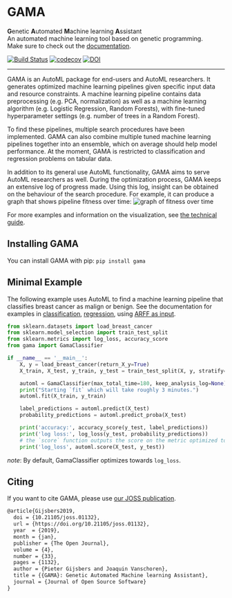 # GAMA
**G**enetic **A**utomated **M**achine learning **A**ssistant  
An automated machine learning tool based on genetic programming.  
Make sure to check out the [documentation](https://pgijsbers.github.io/gama/).

[![Build Status](https://travis-ci.org/PGijsbers/gama.svg?branch=master)](https://travis-ci.org/PGijsbers/gama)
[![codecov](https://codecov.io/gh/PGijsbers/gama/branch/master/graph/badge.svg)](https://codecov.io/gh/PGijsbers/gama)
[![DOI](http://joss.theoj.org/papers/10.21105/joss.01132/status.svg)](https://doi.org/10.21105/joss.01132)

-----------------------------------------------------------------------------------------------------------------------

GAMA is an AutoML package for end-users and AutoML researchers.
It generates optimized machine learning pipelines given specific input data and resource constraints.
A machine learning pipeline contains data preprocessing (e.g. PCA, normalization) as well as a machine learning algorithm (e.g. Logistic Regression, Random Forests), with fine-tuned hyperparameter settings (e.g. number of trees in a Random Forest).

To find these pipelines, multiple search procedures have been implemented.
GAMA can also combine multiple tuned machine learning pipelines together into an ensemble, which on average should help model performance.
At the moment, GAMA is restricted to classification and regression problems on tabular data.

In addition to its general use AutoML functionality, GAMA aims to serve AutoML researchers as well.
During the optimization process, GAMA keeps an extensive log of progress made.
Using this log, insight can be obtained on the behaviour of the search procedure.
For example, it can produce a graph that shows pipeline fitness over time:
![graph of fitness over time](https://github.com/PGijsbers/gama/blob/master/docs/source/technical_guide/images/viz.gif)

For more examples and information on the visualization, see [the technical guide](https://pgijsbers.github.io/gama/master/user_guide/index.html#dashboard).

## Installing GAMA

You can install GAMA with pip: `pip install gama`

## Minimal Example
The following example uses AutoML to find a machine learning pipeline that classifies breast cancer as malign or benign.
See the documentation for examples in 
[classification](https://pgijsbers.github.io/gama/user_guide/index.html#classification),
[regression](https://pgijsbers.github.io/gama/user_guide/index.html#regression),
using [ARFF as input](https://pgijsbers.github.io/gama/user_guide/index.html#using-arff-files).
```python
from sklearn.datasets import load_breast_cancer
from sklearn.model_selection import train_test_split
from sklearn.metrics import log_loss, accuracy_score
from gama import GamaClassifier

if __name__ == '__main__':
    X, y = load_breast_cancer(return_X_y=True)
    X_train, X_test, y_train, y_test = train_test_split(X, y, stratify=y, random_state=0)

    automl = GamaClassifier(max_total_time=180, keep_analysis_log=None)
    print("Starting `fit` which will take roughly 3 minutes.")
    automl.fit(X_train, y_train)

    label_predictions = automl.predict(X_test)
    probability_predictions = automl.predict_proba(X_test)

    print('accuracy:', accuracy_score(y_test, label_predictions))
    print('log loss:', log_loss(y_test, probability_predictions))
    # the `score` function outputs the score on the metric optimized towards (by default, `log_loss`)
    print('log_loss', automl.score(X_test, y_test))
```
*note*: By default, GamaClassifier optimizes towards `log_loss`.

## Citing
If you want to cite GAMA, please use [our JOSS publication](http://joss.theoj.org/papers/10.21105/joss.01132).
```latex
@article{Gijsbers2019,
  doi = {10.21105/joss.01132},
  url = {https://doi.org/10.21105/joss.01132},
  year  = {2019},
  month = {jan},
  publisher = {The Open Journal},
  volume = {4},
  number = {33},
  pages = {1132},
  author = {Pieter Gijsbers and Joaquin Vanschoren},
  title = {{GAMA}: Genetic Automated Machine learning Assistant},
  journal = {Journal of Open Source Software}
}
```
